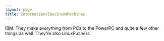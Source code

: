 ```yaml
---
layout: page
title: InternationalBusinessMachines
---
```


IBM. They make everything from PCs to the PowerPC and quite a few other things as well. They're also LinuxPushers.

